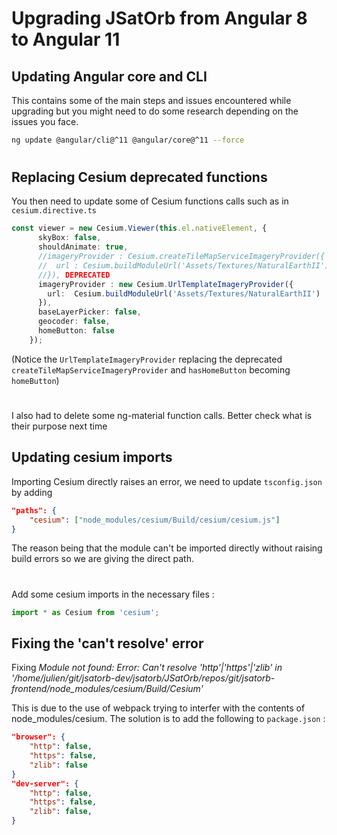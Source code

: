 # Upgrading JSatOrb from Angular 8 to Angular 11

## Updating Angular core and CLI
This contains some of the main steps  and issues encountered while upgrading but you might need to do some research depending on the issues you face.

```bash
ng update @angular/cli@^11 @angular/core@^11 --force
```
#

## Replacing Cesium deprecated functions
You then need to update some of Cesium functions calls such as in `cesium.directive.ts`
```ts
const viewer = new Cesium.Viewer(this.el.nativeElement, {
      skyBox: false,
      shouldAnimate: true,
      //imageryProvider : Cesium.createTileMapServiceImageryProvider({
      //  url : Cesium.buildModuleUrl('Assets/Textures/NaturalEarthII')
      //}), DEPRECATED
      imageryProvider : new Cesium.UrlTemplateImageryProvider({
        url:  Cesium.buildModuleUrl('Assets/Textures/NaturalEarthII')
      }),
      baseLayerPicker: false,
      geocoder: false,
      homeButton: false
    });
```
(Notice the `UrlTemplateImageryProvider` replacing the deprecated `createTileMapServiceImageryProvider` and `hasHomeButton` becoming `homeButton`)

#

I also had to delete some ng-material function calls. Better check what is their purpose next time

## Updating cesium imports

Importing Cesium directly raises an error, we need to update `tsconfig.json` by adding
```json
"paths": {
    "cesium": ["node_modules/cesium/Build/cesium/cesium.js"]
}
```
The reason being that the module can't be imported directly without raising build errors so we are giving the direct path.

#

Add some cesium imports in the necessary files :
```ts
import * as Cesium from 'cesium';
```

## Fixing the 'can't resolve' error
Fixing *Module not found: Error: Can't resolve 'http'|'https'|'zlib' in '/home/julien/git/jsatorb-dev/jsatorb/JSatOrb/repos/git/jsatorb-frontend/node_modules/cesium/Build/Cesium'*

This is due to the use of webpack trying to interfer with the contents of node_modules/cesium. 
The solution is to add the following to `package.json` :

```json
"browser": {
    "http": false,
    "https": false,
    "zlib": false
}
"dev-server": {
    "http": false,
    "https": false,
    "zlib": false,        
}
```
